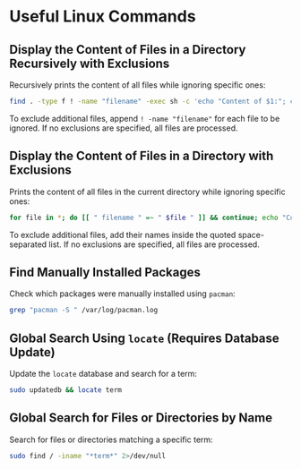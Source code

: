 # **Useful Linux Commands**

## Display the Content of Files in a Directory **Recursively with Exclusions**

Recursively prints the content of all files while ignoring specific ones:

```sh
find . -type f ! -name "filename" -exec sh -c 'echo "Content of $1:"; cat "$1"; echo' sh {} \;
```

To exclude additional files, append `! -name "filename"` for each file to be ignored.
If no exclusions are specified, all files are processed.

## Display the Content of Files in a Directory **with Exclusions**

Prints the content of all files in the current directory while ignoring specific ones:

```sh
for file in *; do [[ " filename " =~ " $file " ]] && continue; echo "Content of $file:"; cat "$file"; echo; done
```

To exclude additional files, add their names inside the quoted space-separated list. If no exclusions are specified, all
files are processed.

## Find Manually Installed Packages

Check which packages were manually installed using `pacman`:

```sh
grep "pacman -S " /var/log/pacman.log
```

## Global Search Using `locate` (Requires Database Update)

Update the `locate` database and search for a term:

```sh
sudo updatedb && locate term
```

## Global Search for Files or Directories by Name

Search for files or directories matching a specific term:

```sh
sudo find / -iname "*term*" 2>/dev/null
```
